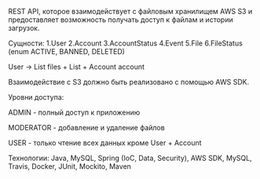 REST API, которое взаимодействует с файловым хранилищем AWS S3 и предоставляет возможность получать доступ к файлам и истории загрузок.

Сущности:
1.User
2.Account
3.AccountStatus
4.Event
5.File
6.FileStatus (enum ACTIVE, BANNED, DELETED)

User -> List<File> files + List<Events> + Account account

Взаимодействие с S3 должно быть реализовано с помощью AWS SDK.

Уровни доступа:

ADMIN - полный доступ к приложению

MODERATOR - добавление и удаление файлов

USER - только чтение всех данных кроме User + Account

Технологии: Java, MySQL, Spring (IoC, Data, Security), AWS SDK, MySQL, Travis, Docker, JUnit, Mockito, Maven